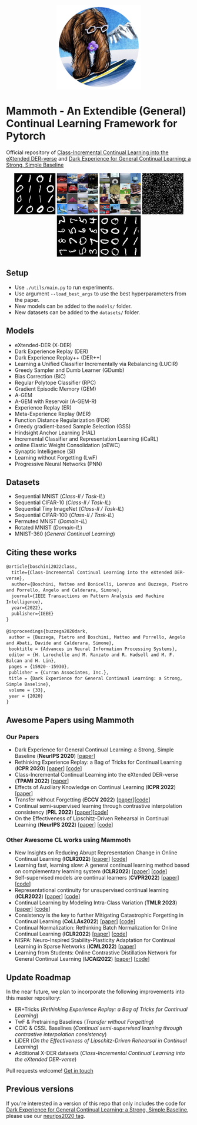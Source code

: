 <p align="center">
  <img width="230" height="230" src="logo.png" alt="logo">
</p>

# Mammoth - An Extendible (General) Continual Learning Framework for Pytorch


Official repository of [Class-Incremental Continual Learning into the eXtended DER-verse](https://arxiv.org/abs/2201.00766) and [Dark Experience for General Continual Learning: a Strong, Simple Baseline](https://papers.nips.cc/paper/2020/hash/b704ea2c39778f07c617f6b7ce480e9e-Abstract.html)

<p align="center">
  <img width="112" height="112" src="seq_mnist.gif" alt="Sequential MNIST">
  <img width="112" height="112" src="seq_cifar10.gif" alt="Sequential CIFAR-10">
  <img width="112" height="112" src="seq_tinyimg.gif" alt="Sequential TinyImagenet">
  <img width="112" height="112" src="perm_mnist.gif" alt="Permuted MNIST">
  <img width="112" height="112" src="rot_mnist.gif" alt="Rotated MNIST">
  <img width="112" height="112" src="mnist360.gif" alt="MNIST-360">
</p>

## Setup

+ Use `./utils/main.py` to run experiments.
+ Use argument `--load_best_args` to use the best hyperparameters from the paper.
+ New models can be added to the `models/` folder.
+ New datasets can be added to the `datasets/` folder.

## Models

+ eXtended-DER (X-DER)
+ Dark Experience Replay (DER)
+ Dark Experience Replay++ (DER++)
+ Learning a Unified Classifier Incrementally via Rebalancing (LUCIR)
+ Greedy Sampler and Dumb Learner (GDumb)
+ Bias Correction (BiC)
+ Regular Polytope Classifier (RPC)
+ Gradient Episodic Memory (GEM)
+ A-GEM
+ A-GEM with Reservoir (A-GEM-R)
+ Experience Replay (ER)
+ Meta-Experience Replay (MER)
+ Function Distance Regularization (FDR)
+ Greedy gradient-based Sample Selection (GSS)
+ Hindsight Anchor Learning (HAL)
+ Incremental Classifier and Representation Learning (iCaRL)
+ online Elastic Weight Consolidation (oEWC)
+ Synaptic Intelligence (SI)
+ Learning without Forgetting (LwF)
+ Progressive Neural Networks (PNN)

## Datasets

+ Sequential MNIST (*Class-Il / Task-IL*)
+ Sequential CIFAR-10 (*Class-Il / Task-IL*)
+ Sequential Tiny ImageNet (*Class-Il / Task-IL*)
+ Sequential CIFAR-100 (*Class-Il / Task-IL*)
+ Permuted MNIST (*Domain-IL*)
+ Rotated MNIST (*Domain-IL*)
+ MNIST-360 (*General Continual Learning*)

## Citing these works

```
@article{boschini2022class,
  title={Class-Incremental Continual Learning into the eXtended DER-verse},
  author={Boschini, Matteo and Bonicelli, Lorenzo and Buzzega, Pietro and Porrello, Angelo and Calderara, Simone},
  journal={IEEE Transactions on Pattern Analysis and Machine Intelligence},
  year={2022},
  publisher={IEEE}
}

@inproceedings{buzzega2020dark,
 author = {Buzzega, Pietro and Boschini, Matteo and Porrello, Angelo and Abati, Davide and Calderara, Simone},
 booktitle = {Advances in Neural Information Processing Systems},
 editor = {H. Larochelle and M. Ranzato and R. Hadsell and M. F. Balcan and H. Lin},
 pages = {15920--15930},
 publisher = {Curran Associates, Inc.},
 title = {Dark Experience for General Continual Learning: a Strong, Simple Baseline},
 volume = {33},
 year = {2020}
}
```

## Awesome Papers using Mammoth

### Our Papers

+ Dark Experience for General Continual Learning: a Strong, Simple Baseline (**NeurIPS 2020**) [[paper](https://arxiv.org/abs/2004.07211)]
+ Rethinking Experience Replay: a Bag of Tricks for Continual Learning (**ICPR 2020**) [[paper](https://arxiv.org/abs/2010.05595)] [[code](https://github.com/hastings24/rethinking_er)]
+ Class-Incremental Continual Learning into the eXtended DER-verse (**TPAMI 2022**) [[paper](https://arxiv.org/abs/2201.00766)]
+ Effects of Auxiliary Knowledge on Continual Learning (**ICPR 2022**) [[paper](https://arxiv.org/abs/2206.02577)]
+ Transfer without Forgetting  (**ECCV 2022**) [[paper](https://arxiv.org/abs/2206.00388)][[code](https://github.com/mbosc/twf)]
+ Continual semi-supervised learning through contrastive interpolation consistency (**PRL 2022**) [[paper](https://arxiv.org/abs/2108.06552)][[code](https://github.com/aimagelab/CSSL)]
+ On the Effectiveness of Lipschitz-Driven Rehearsal in Continual Learning (**NeurIPS 2022**) [[paper](https://arxiv.org/abs/2210.06443)] [[code](https://github.com/aimagelab/lider)]

### Other Awesome CL works using Mammoth

+ New Insights on Reducing Abrupt Representation Change in Online Continual Learning (**ICLR2022**) [[paper](https://openreview.net/pdf?id=N8MaByOzUfb)] [[code](https://github.com/pclucas14/AML)]
+ Learning fast, learning slow: A general continual learning method based on complementary learning system (**ICLR2022**) [[paper](https://openreview.net/pdf?id=uxxFrDwrE7Y)] [[code](https://github.com/NeurAI-Lab/CLS-ER)]
+ Self-supervised models are continual learners (**CVPR2022**) [[paper](https://arxiv.org/abs/2112.04215)] [[code](https://github.com/DonkeyShot21/cassle)]
+ Representational continuity for unsupervised continual learning (**ICLR2022**) [[paper](https://openreview.net/pdf?id=9Hrka5PA7LW)] [[code](https://github.com/divyam3897/UCL)]
+ Continual Learning by Modeling Intra-Class Variation (**TMLR 2023**) [[paper](https://arxiv.org/abs/2210.05398)] [[code](https://github.com/yulonghui/MOCA)]
+ Consistency is the key to further Mitigating Catastrophic Forgetting in Continual Learning (**CoLLAs2022**) [[paper](https://arxiv.org/pdf/2207.04998.pdf)] [[code](https://github.com/NeurAI-Lab/ConsistencyCL)]
+ Continual Normalization: Rethinking Batch Normalization for Online Continual Learning (**ICLR2022**) [[paper](https://arxiv.org/abs/2203.16102)] [[code](https://github.com/phquang/Continual-Normalization)]
+ NISPA: Neuro-Inspired Stability-Plasticity Adaptation for Continual Learning in Sparse Networks (**ICML2022**) [[paper](https://arxiv.org/abs/2206.09117)]
+ Learning from Students: Online Contrastive Distillation Network for General Continual Learning (**IJCAI2022**) [[paper](https://www.ijcai.org/proceedings/2022/0446.pdf)] [[code](https://github.com/lijincm/OCD-Net)]

## Update Roadmap

In the near future, we plan to incorporate the following improvements into this master repository:

+ ER+Tricks (*Rethinking Experience Replay: a Bag of Tricks for Continual Learning*)
+ TwF & Pretraining Baselines (*Transfer without Forgetting*)
+ CCIC & CSSL Baselines (*Continual semi-supervised learning through contrastive interpolation consistency*)
+ LiDER (*On the Effectiveness of Lipschitz-Driven Rehearsal in Continual Learning*)
+ Additional X-DER datasets (*Class-Incremental Continual Learning into the eXtended DER-verse*)

Pull requests welcome! [Get in touch](mailto:matteo.boschini@unimore.it)


## Previous versions

If you're interested in a version of this repo that only includes the code for [Dark Experience for General Continual Learning: a Strong, Simple Baseline](https://papers.nips.cc/paper/2020/hash/b704ea2c39778f07c617f6b7ce480e9e-Abstract.html), please use our [neurips2020 tag](https://github.com/aimagelab/mammoth/releases/tag/neurips2020).
